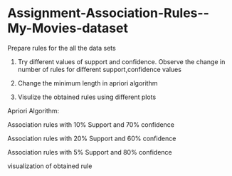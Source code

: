 # Assignment-Association-Rules--My-Movies-dataset


Prepare rules for the all the data sets

1) Try different values of support and confidence. Observe the change in number of rules for different support,confidence values

2) Change the minimum length in apriori algorithm

3) Visulize the obtained rules using different plots 



Apriori Algorithm:

Association rules with 10% Support and 70% confidence

Association rules with 20% Support and 60% confidence

Association rules with 5% Support and 80% confidence

visualization of obtained rule
